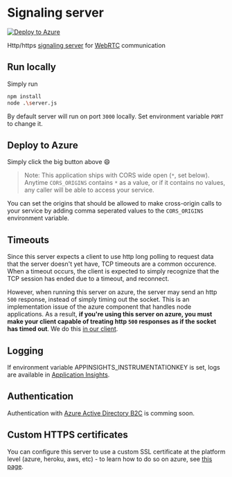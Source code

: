 # Signaling server

[![Deploy to Azure](http://azuredeploy.net/deploybutton.png)](https://azuredeploy.net/)

Http/https [signaling server](https://www.html5rocks.com/en/tutorials/webrtc/infrastructure/) for [WebRTC](https://webrtc.org/)  communication

## Run locally
Simply run
```bash
npm install
node .\server.js
```

By default server will run on port `3000` locally. Set environment variable `PORT` to change it.

## Deploy to Azure

Simply click the big button above :smile:

> Note: This application ships with CORS wide open (`*`, set below). Anytime `CORS_ORIGINS` contains `*` as a value, or if
it contains no values, any caller will be able to access your service. 

You can set the origins that should be allowed to make cross-origin calls to your service by adding comma seperated values to the `CORS_ORIGINS` environment variable.

## Timeouts

Since this server expects a client to use http long polling to request data that the server doesn't yet have, TCP timeouts are a common
occurence. When a timeout occurs, the client is expected to simply recognize that the TCP session has ended due to a timeout, and reconnect.

However, when running this server on azure, the server may send an http `500` response, instead of simply timing out the socket. This
is an implementation issue of the azure component that handles node applications. As a result, __if you're using this server on azure, you
must make your client capable of treating http `500` responses as if the socket has timed out__. We do this [in our client](https://github.com/CatalystCode/3dtoolkit/pull/46/commits/47d03694baecc5a70902545d1e4db8c7dab6ba91).

## Logging

If environment variable APPINSIGHTS_INSTRUMENTATIONKEY is set, logs are available in [Application Insights](https://docs.microsoft.com/en-us/azure/application-insights/app-insights-nodejs).

## Authentication
Authentication with [Azure Active Directory B2C](https://docs.microsoft.com/en-us/azure/active-directory-b2c/active-directory-b2c-overview) is comming soon.

## Custom HTTPS certificates

You can configure this server to use a custom SSL certificate at the platform level (azure, heroku, aws, etc) - to learn how to do so on azure,
see [this page](https://docs.microsoft.com/en-us/azure/app-service-web/web-sites-purchase-ssl-web-site).
